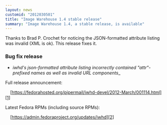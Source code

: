 ```yaml
---
layout: news
customid: "2012030501"
title: "Image Warehouse 1.4 stable release"
summary: "Image Warehouse 1.4, a stable release, is available"
---
```


Thanks to Brad P. Crochet for noticing the JSON-formatted attribute listing was
invalid (XML is ok). This release fixes it.

### Bug fix release

* __iwhd's json-formatted attribute listing incorrectly contained
  "attr_"-prefixed names as well as invalid URL components__

Full release announcement:

&nbsp;&nbsp;&nbsp;&nbsp;[https://fedorahosted.org/pipermail/iwhd-devel/2012-March/001114.html][1]

Latest Fedora RPMs (including source RPMs):

&nbsp;&nbsp;&nbsp;&nbsp;[https://admin.fedoraproject.org/updates/iwhd][2]

 [1]: https://fedorahosted.org/pipermail/iwhd-devel/2012-March/001114.html "Image Warehouse 1.4 release announcement"
 [2]: https://admin.fedoraproject.org/updates/iwhd "Fedora RPMs for Image Warehouse"
